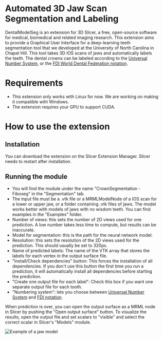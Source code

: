 
# Automated 3D Jaw Scan Segmentation and Labeling

DentalModelSeg is an extension for 3D Slicer, a free, open-source software for medical, biomedical and related imaging research.
This extension aims to provide a Graphical User Interface for a deep-learning teeth segmentation tool that we developed at the University of North Carolina in Chapel Hill. This tool takes 3D IOS scans of jaws and automatically labels the teeth. The dental crowns can be labeled according to the [Universal Number System](https://en.wikipedia.org/wiki/Universal_Numbering_System), or the [FDI World Dental Federation notation](https://en.wikipedia.org/wiki/FDI_World_Dental_Federation_notation).


# Requirements

 - This extension only works with Linux for now. We are working on making it compatible with Windows.
 - The extension requires your GPU to support CUDA.

# How to use the extension
 
## Installation

You can download the extension on the Slicer Extension Manager. Slicer needs to restart after installation.


## Running the module


 - You will find the module under the name "CrownSegmentation - Fiboseg" in the "Segmentation" tab.
 - The input file must be a .vtk file or a MRMLModelNode  of a IOS scan for a lower or upper jaw, or a folder containing .vtk files of jaws. The model
   works better with models of jaws with no wisdom teeth. You can find
   examples in the "Examples" folder.
 - Number of views: this sets the number of 2D views used for one
   prediction. A low number takes less time to compute, but results can
   be inaccurate.
 - Model for segmentation: this is the path for the neural network
   model. 
 - Resolution: this sets the resolution of the 2D views used for the prediction.
   This should usually be set to 320px.
 - Name of predicted labels: The name of the VTK array that stores the labels for each vertex in the output surface file.
 - "Install/Check dependencies" button: This forces the installation of all dependencies.
   If you don't use this button the first time you run a prediction, it will automatically install all dependencies before starting the prediction.
 - "Create one output file for each label": Check this box if you want one separate output file for each tooth. 
 - "Numbering system": lets you choose between [Universal Number System](https://en.wikipedia.org/wiki/Universal_Numbering_System) and [FDI notation](https://en.wikipedia.org/wiki/FDI_World_Dental_Federation_notation).

When prediction is over, you can open the output surface as a MRML node in Slicer by pushing the "Open output surface" button. To visualize the results, open the output file and set scalars to "visible" and select the correct scalar in Slicer's "Models" module.

<!-- ![Example of a jaw model](examples/segmentation_example.png?raw=true) -->

![Example of a jaw model](examples/segmentation_example.png?raw=true)
